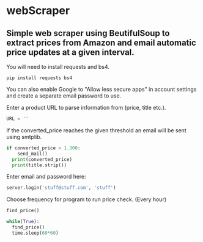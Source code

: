 # webScraper

## Simple web scraper using BeutifulSoup to extract prices from Amazon and email automatic price updates at a given interval.

You will need to install requests and bs4. 

```terminal
pip install requests bs4
```

You can also enable Google to "Allow less secure apps" in account settings and create a separate email password to use.

Enter a product URL to parse information from (price, title etc.).

```python
URL = ''
```

If the converted_price reaches the given threshold an email will be sent using smtplib.

```python
if converted_price < 1.300:
    send_mail()
  print(converted_price)
  print(title.strip())
```
Enter email and password here:

```python
server.login('stuff@stuff.com', 'stuff')
```

Choose frequency for program to run price check. (Every hour) 

```python
find_price()

while(True):
  find_price()
  time.sleep(60*60)
```
